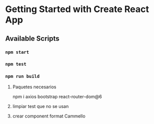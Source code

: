 # Getting Started with Create React App
## Available Scripts
### `npm start`
### `npm test`
### `npm run build`

1. Paquetes necesarios

    npm i axios bootstrap react-router-dom@6

2. limpiar test que no se usan 
3. crear component format Cammello